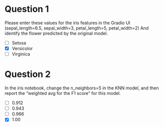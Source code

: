 # Question 1
Please enter these values for the iris features in the Gradio UI  (sepal_length=6.5, sepal_width=3, petal_length=5, petal_width=2) And identify the flower predicted by the original model.

- [ ] Setosa
- [X] Versicolor
- [ ] Virginica

# Question 2
In the iris notebook, change the n_neighbors=5 in the KNN model, and then report the “weighted avg for the F1 score” for this model. 

- [ ] 0.912
- [ ] 0.943
- [ ] 0.966
- [X] 1.00
